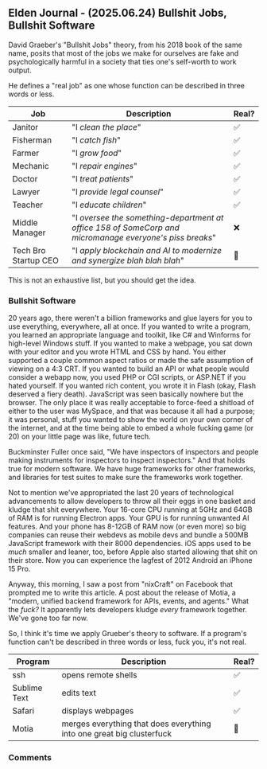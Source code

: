 ## Elden Journal - (2025.06.24) Bullshit Jobs, Bullshit Software
David Graeber's "Bullshit Jobs" theory, from his 2018 book of the same name,
posits that most of the jobs we make for ourselves are fake and psychologically
harmful in a society that ties one's self-worth to work output.

He defines a "real job" as one whose function can be described in three words
or less.

| Job | Description | Real? |
| --- | ----------- | ----- |
| Janitor | "I *clean the place*" | ✅ |
| Fisherman | "I *catch fish*" | ✅ |
| Farmer | "I *grow food*" | ✅ |
| Mechanic | "I *repair engines*" | ✅ |
| Doctor | "I *treat patients*" | ✅ |
| Lawyer | "I *provide legal counsel*" | ✅ |
| Teacher | "I *educate children*" | ✅ |
| Middle Manager | "I *oversee the something-department at office 158 of SomeCorp and micromanage everyone's piss breaks*" | ❌ |
| Tech Bro Startup CEO | "I *apply blockchain and AI to modernize and synergize blah blah blah*" | 🤡 |

This is not an exhaustive list, but you should get the idea.

### Bullshit Software
20 years ago, there weren't a billion frameworks and glue layers for you to use
everything, everywhere, all at once. If you wanted to write a program, you
learned an appropriate language and toolkit, like C# and Winforms for
high-level Windows stuff. If you wanted to make a webpage, you sat down with
your editor and you wrote HTML and CSS by hand. You either supported a couple
common aspect ratios or made the safe assumption of viewing on a 4:3 CRT. If
you wanted to build an API or what people would consider a webapp now, you used
PHP or CGI scripts, or ASP.NET if you hated yourself. If you wanted rich
content, you wrote it in Flash (okay, Flash deserved a fiery death). JavaScript
was seen basically nowhere but the browser. The only place it was really
acceptable to force-feed a shitload of either to the user was MySpace, and that
was because it all had a purpose; it was personal, stuff you wanted to show the
world on your own corner of the internet, and at the time being able to embed
a whole fucking game (or 20) on your little page was like, future tech.

Buckminster Fuller once said, "We have inspectors of inspectors and people
making instruments for inspectors to inspect inspectors." And that holds true
for modern software. We have huge frameworks for other frameworks, and
libraries for test suites to make sure the frameworks work together.

Not to mention we've appropriated the last 20 years of technological
advancements to allow developers to throw all their eggs in one basket and
kludge that shit everywhere. Your 16-core CPU running at 5GHz and 64GB of RAM
is for running Electron apps. Your GPU is for running unwanted AI features. And
your phone has 8-12GB of RAM now (or even more) so big companies can reuse
their webdevs as mobile devs and bundle a 500MB JavaScript framework with their
8000 dependencies. iOS apps used to be *much* smaller and leaner, too, before
Apple also started allowing that shit on their store. Now you can experience
the lagfest of 2012 Android an iPhone 15 Pro.

Anyway, this morning, I saw a post from "nixCraft" on Facebook that prompted me
to write this article. A post about the release of Motia, a "modern, unified
backend framework for APIs, events, and agents." What the *fuck?* It apparently
lets developers kludge *every* framework together. We've gone too far now.

So, I think it's time we apply Grueber's theory to software. If a program's
function can't be described in three words or less, fuck you, it's not real.

| Program | Description | Real? |
| ------- | ----------- | ----- |
| ssh | opens remote shells | ✅ |
| Sublime Text | edits text | ✅ |
| Safari | displays webpages | ✅ |
| Motia | merges everything that does everything into one great big clusterfuck | 🤡 |

### Comments
